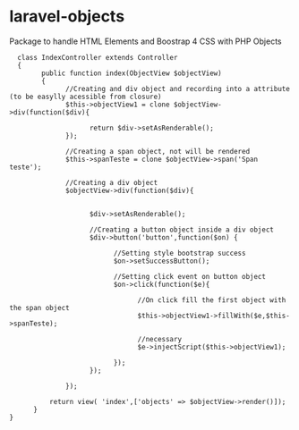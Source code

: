 # laravel-objects
Package to handle HTML Elements and Boostrap 4 CSS with PHP Objects

      
      class IndexController extends Controller
      {
            public function index(ObjectView $objectView)
            {
                  //Creating and div object and recording into a attribute (to be easylly acessible from closure)
                  $this->objectView1 = clone $objectView->div(function($div){
                        
                        return $div->setAsRenderable();
                  });

                  //Creating a span object, not will be rendered
                  $this->spanTeste = clone $objectView->span('Span teste');

                  //Creating a div object
                  $objectView->div(function($div){

      
                        $div->setAsRenderable();
                        
                        //Creating a button object inside a div object
                        $div->button('button',function($on) {
                              
                              //Setting style bootstrap success
                              $on->setSuccessButton();
                              
                              //Setting click event on button object
                              $on->click(function($e){
                                    
                                    //On click fill the first object with the span object
                                    $this->objectView1->fillWith($e,$this->spanTeste);
                                    
                                    //necessary 
                                    $e->injectScript($this->objectView1);

                              });
                        });

                  });
                  
              return view( 'index',['objects' => $objectView->render()]);
          }
    }
